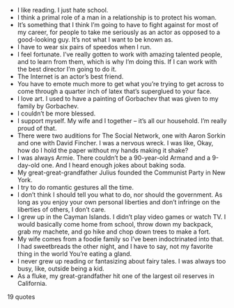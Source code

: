  - I like reading. I just hate school.
 - I think a primal role of a man in a relationship is to protect his woman.
 - It’s something that I think I’m going to have to fight against for most of my career, for people to take me seriously as an actor as opposed to a good-looking guy. It’s not what I want to be known as.
 - I have to wear six pairs of speedos when I run.
 - I feel fortunate. I’ve really gotten to work with amazing talented people, and to learn from them, which is why I’m doing this. If I can work with the best director I’m going to do it.
 - The Internet is an actor’s best friend.
 - You have to emote much more to get what you’re trying to get across to come through a quarter inch of latex that’s superglued to your face.
 - I love art. I used to have a painting of Gorbachev that was given to my family by Gorbachev.
 - I couldn’t be more blessed.
 - I support myself. My wife and I together – it’s all our household. I’m really proud of that.
 - There were two auditions for The Social Network, one with Aaron Sorkin and one with David Fincher. I was a nervous wreck. I was like, Okay, how do I hold the paper without my hands making it shake?
 - I was always Armie. There couldn’t be a 90-year-old Armand and a 9-day-old one. And I heard enough jokes about baking soda.
 - My great-great-grandfather Julius founded the Communist Party in New York.
 - I try to do romantic gestures all the time.
 - I don’t think I should tell you what to do, nor should the government. As long as you enjoy your own personal liberties and don’t infringe on the liberties of others, I don’t care.
 - I grew up in the Cayman Islands. I didn’t play video games or watch TV. I would basically come home from school, throw down my backpack, grab my machete, and go hike and chop down trees to make a fort.
 - My wife comes from a foodie family so I’ve been indoctrinated into that. I had sweetbreads the other night, and I have to say, not my favorite thing in the world You’re eating a gland.
 - I never grew up reading or fantasizing about fairy tales. I was always too busy, like, outside being a kid.
 - As a fluke, my great-grandfather hit one of the largest oil reserves in California.

19 quotes